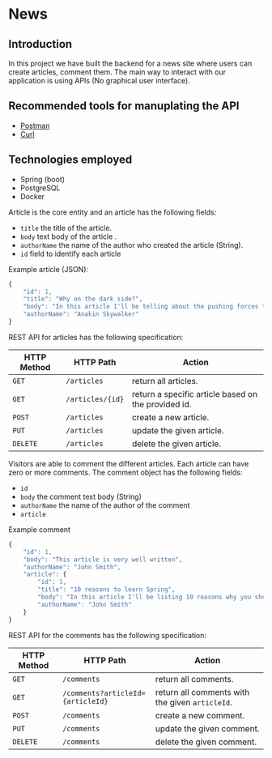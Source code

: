 # News

## Introduction

In this project we have built the backend for a news site where users can create articles, comment them. The main way to interact with our application is using APIs (No graphical user interface).

## Recommended tools for manuplating the API

* [Postman](https://www.postman.com)
* [Curl](https://docs.oracle.com/en/cloud/saas/marketing/eloqua-develop/Developers/GettingStarted/APIRequests/curl-requests.htm)

## Technologies employed

* Spring (boot)
* PostgreSQL
* Docker


Article is the core entity and an article has the following fields:

* `title` the title of the article.
* `body` text body of the article .
* `authorName` the name of the author who created the article (String).
* `id` field to identify each article

Example article (JSON):

```javascript
{
    "id": 1,
    "title": "Why on the dark side?",
    "body": "In this article I'll be telling about the pushing forces towards the dark side...",
    "authorName": "Anakin Skywalker"
}
```

REST API for articles has the following specification:

| HTTP Method | HTTP Path | Action |
| ------------|-----------|--------|
| `GET` |`/articles` | return all articles. |
| `GET` | `/articles/{id}` | return a specific article based on the provided id.|
| `POST`| `/articles` | create a new article.|
| `PUT` | `/articles` | update the given article.|
| `DELETE` | `/articles` | delete the given article.|

Visitors are able to comment the different articles. Each article can have zero or more comments. The comment object has the following fields:

* `id`
* `body` the comment text body (String)
* `authorName` the name of the author of the comment
* `article`

Example comment

```javascript
{
    "id": 1,
    "body": "This article is very well written",
    "authorName": "John Smith",
    "article": {
        "id": 1,
        "title": "10 reasons to learn Spring",
        "body": "In this article I'll be listing 10 reasons why you should learn spring and use it in your next project...",
        "authorName": "John Smith"
    }
}

```

REST API for the comments has the following specification:

| HTTP Method | HTTP Path | Action |
| ------------|-----------|--------|
| `GET` |`/comments` | return all comments. |
| `GET` | `/comments?articleId={articleId}` | return all comments with the given `articleId`.|
| `POST`| `/comments` | create a new comment.|
| `PUT` | `/comments` | update the given comment.|
| `DELETE` | `/comments` | delete the given comment.

